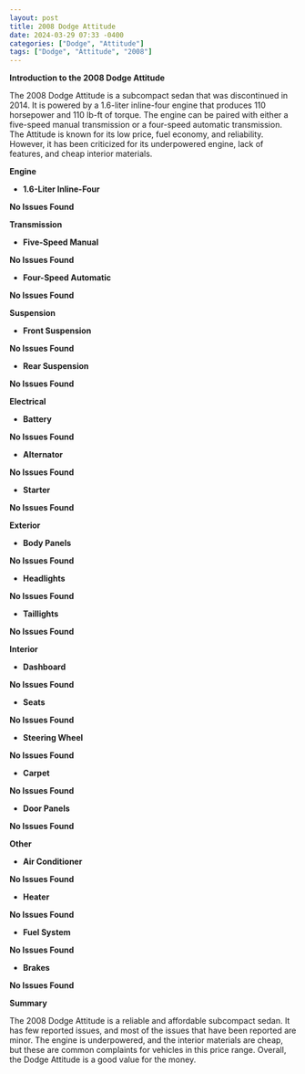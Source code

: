 ```yaml
---
layout: post
title: 2008 Dodge Attitude
date: 2024-03-29 07:33 -0400
categories: ["Dodge", "Attitude"]
tags: ["Dodge", "Attitude", "2008"]
---
```

**Introduction to the 2008 Dodge Attitude**

The 2008 Dodge Attitude is a subcompact sedan that was discontinued in 2014. It is powered by a 1.6-liter inline-four engine that produces 110 horsepower and 110 lb-ft of torque. The engine can be paired with either a five-speed manual transmission or a four-speed automatic transmission. The Attitude is known for its low price, fuel economy, and reliability. However, it has been criticized for its underpowered engine, lack of features, and cheap interior materials.

**Engine**

* **1.6-Liter Inline-Four**

**No Issues Found**

**Transmission**

* **Five-Speed Manual**

**No Issues Found**

* **Four-Speed Automatic**

**No Issues Found**

**Suspension**

* **Front Suspension**

**No Issues Found**

* **Rear Suspension**

**No Issues Found**

**Electrical**

* **Battery**

**No Issues Found**

* **Alternator**

**No Issues Found**

* **Starter**

**No Issues Found**

**Exterior**

* **Body Panels**

**No Issues Found**

* **Headlights**

**No Issues Found**

* **Taillights**

**No Issues Found**

**Interior**

* **Dashboard**

**No Issues Found**

* **Seats**

**No Issues Found**

* **Steering Wheel**

**No Issues Found**

* **Carpet**

**No Issues Found**

* **Door Panels**

**No Issues Found**

**Other**

* **Air Conditioner**

**No Issues Found**

* **Heater**

**No Issues Found**

* **Fuel System**

**No Issues Found**

* **Brakes**

**No Issues Found**

**Summary**

The 2008 Dodge Attitude is a reliable and affordable subcompact sedan. It has few reported issues, and most of the issues that have been reported are minor. The engine is underpowered, and the interior materials are cheap, but these are common complaints for vehicles in this price range. Overall, the Dodge Attitude is a good value for the money.
